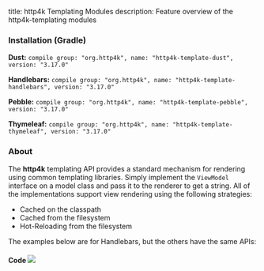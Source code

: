 title: http4k Templating Modules
description: Feature overview of the http4k-templating modules

### Installation (Gradle)
**Dust:** ```compile group: "org.http4k", name: "http4k-template-dust", version: "3.17.0"```

**Handlebars:** ```compile group: "org.http4k", name: "http4k-template-handlebars", version: "3.17.0"```

**Pebble:** ```compile group: "org.http4k", name: "http4k-template-pebble", version: "3.17.0"```

**Thymeleaf:** ```compile group: "org.http4k", name: "http4k-template-thymeleaf", version: "3.17.0"```

### About
The **http4k** templating API provides a standard mechanism for rendering using common templating libraries. Simply implement the `ViewModel` interface on a model class and pass it to the renderer to get a string. All of the implementations support view rendering using the following strategies:

* Cached on the classpath
* Cached from the filesystem
* Hot-Reloading from the filesystem

The examples below are for Handlebars, but the others have the same APIs:

#### Code  [<img class="octocat" src="/img/octocat-32.png"/>](https://github.com/http4k/http4k/blob/master/src/docs/guide/modules/templating/example.kt)

 <script src="https://gist-it.appspot.com/https://github.com/http4k/http4k/blob/master/src/docs/guide/modules/templating/example.kt"></script>
